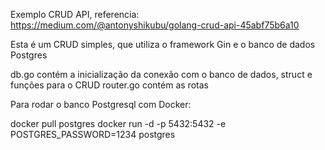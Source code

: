 Exemplo CRUD API, referencia: https://medium.com/@antonyshikubu/golang-crud-api-45abf75b6a10

Esta é um CRUD simples, que utiliza o framework Gin e o banco de dados Postgres

db.go       contém a inicialização da conexão com o banco de dados, struct e funções para o CRUD
router.go   contém as rotas


Para rodar o banco Postgresql com Docker:

docker pull postgres
docker run -d -p 5432:5432 -e POSTGRES_PASSWORD=1234 postgres

